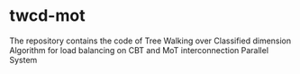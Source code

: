 # twcd-mot
The repository contains the code of Tree Walking over Classified dimension Algorithm for load balancing on CBT and MoT interconnection Parallel System
